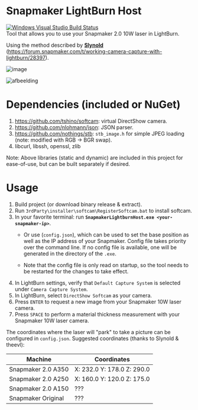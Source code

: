 # Snapmaker LightBurn Host 
[![Windows Visual Studio Build Status](https://img.shields.io/appveyor/ci/PolymerPrints/snapmakerlightburnhost/master.svg?label=build)](https://ci.appveyor.com/project/PolymerPrints/snapmakerlightburnhost)    
Tool that allows you to use your Snapmaker 2.0 10W laser in LightBurn. 

Using the method described by [**Slynold**](https://forum.snapmaker.com/u/slynold) (https://forum.snapmaker.com/t/working-camera-capture-with-lightburn/28397).

![image](https://user-images.githubusercontent.com/6267267/208189576-714fb93c-bdfe-40b4-af4a-2651109a5746.png)

![afbeelding](https://user-images.githubusercontent.com/6267267/208304937-57a387e2-99f0-4d7e-a830-0ab8959cb236.png)

# Dependencies (included or NuGet)
1. https://github.com/tshino/softcam: virtual DirectShow camera.
1. https://github.com/nlohmann/json: JSON parser.
2. https://github.com/nothings/stb: ```stb_image.h``` for simple JPEG loading (note: modified with RGB -> BGR swap).
3. libcurl, libssh, openssl, zlib

Note: Above libraries (static and dynamic) are included in this project for ease-of-use, but can be built separately if desired.

# Usage
1. Build project (or download binary release & extract).
2. Run ```3rdParty\installer\softcam\RegisterSoftcam.bat``` to install softcam.
3. In your favorite terminal: run **```SnapmakerLightburnHost.exe <your-snapmaker-ip>```**.
   - Or use (`config.json`), which can be used to set the base position as well as the IP address of your Snapmaker. Config file takes priority over the command line. If no config file is available, one will be generated in the directory of the `.exe`.

   - Note that the config file is only read on startup, so the tool needs to be restarted for the changes to take effect.
4. In LightBurn settings, verify that ```Default Capture System``` is selected under ```Camera Capture System```.
5. In LightBurn, select ```DirectShow Softcam``` as your camera.
6. Press ```ENTER``` to request a new image from your Snapmaker 10W laser camera.
6. Press ```SPACE``` to perform a material thickness measurement with your Snapmaker 10W laser camera.

The coordinates where the laser will "park" to take a picture can be configured in `config.json`. Suggested coordinates (thanks to Slynold & theevl):

| Machine  | Coordinates |
| ------------- | ------------- |
| Snapmaker 2.0 A350  | X: 232.0 Y: 178.0 Z: 290.0 |
| Snapmaker 2.0 A250  | X: 160.0 Y: 120.0 Z: 175.0 |
| Snapmaker 2.0 A150  | ???  |
| Snapmaker Original  | ???  |
